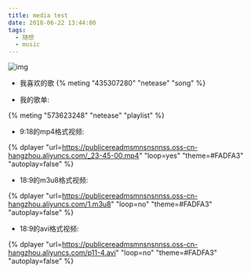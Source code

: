 ```yaml
---
title: media test
date: 2018-06-22 13:44:00
tags:
  - 随想
  - music
---
```

![img](http://www.uimaker.com/uploads/allimg/20140718/1405642907133923.jpg)
<!--more-->

- 我喜欢的歌
{% meting "435307280" "netease" "song" %}

- 我的歌单:

{% meting "573623248" "netease" "playlist" %}
- 9:18的mp4格式视频:

{% dplayer "url=https://publicereadmsmnsnsnnss.oss-cn-hangzhou.aliyuncs.com/_23-45-00.mp4" "loop=yes" "theme=#FADFA3" "autoplay=false" %}

- 18:9的m3u8格式视频:

{% dplayer "url=https://publicereadmsmnsnsnnss.oss-cn-hangzhou.aliyuncs.com/1.m3u8" "loop=no" "theme=#FADFA3" "autoplay=false" %}

- 18:9的avi格式视频:

{% dplayer "url=https://publicereadmsmnsnsnnss.oss-cn-hangzhou.aliyuncs.com/p11-4.avi" "loop=no" "theme=#FADFA3" "autoplay=false" %}
